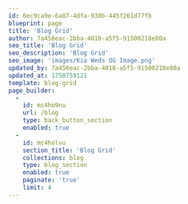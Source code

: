 ```yaml
---
id: 6ec9ca9e-6a87-4dfa-930b-445f261d77fb
blueprint: page
title: 'Blog Grid'
author: 7a456eac-2bba-4018-a5f5-91500218e80a
seo_title: 'Blog Grid'
seo_description: 'Blog Grid'
seo_image: 'images/Kia Weds OG Image.png'
updated_by: 7a456eac-2bba-4018-a5f5-91500218e80a
updated_at: 1750759121
template: blog-grid
page_builder:
  -
    id: mc4ho9nu
    url: /blog
    type: back_button_section
    enabled: true
  -
    id: mc4holvu
    section_title: 'Blog Grid'
    collections: blog
    type: blog_section
    enabled: true
    paginate: 'true'
    limit: 4
---
```

